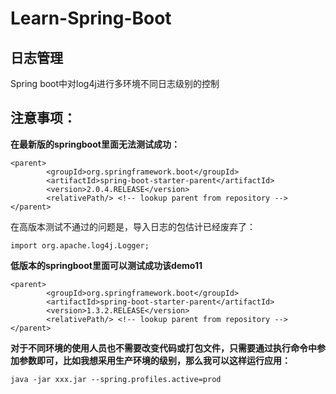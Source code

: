 # Learn-Spring-Boot

## 日志管理

Spring boot中对log4j进行多环境不同日志级别的控制

## 注意事项：

**在最新版的springboot里面无法测试成功：**

```
<parent>
        <groupId>org.springframework.boot</groupId>
        <artifactId>spring-boot-starter-parent</artifactId>
        <version>2.0.4.RELEASE</version>
        <relativePath/> <!-- lookup parent from repository -->
</parent>
```

在高版本测试不通过的问题是，导入日志的包估计已经废弃了：

`import org.apache.log4j.Logger;`

**低版本的springboot里面可以测试成功该demo11**

```
<parent>
        <groupId>org.springframework.boot</groupId>
        <artifactId>spring-boot-starter-parent</artifactId>
        <version>1.3.2.RELEASE</version>
        <relativePath/> <!-- lookup parent from repository -->
</parent>
```

**对于不同环境的使用人员也不需要改变代码或打包文件，只需要通过执行命令中参加参数即可，比如我想采用生产环境的级别，那么我可以这样运行应用：**


`java -jar xxx.jar --spring.profiles.active=prod`
